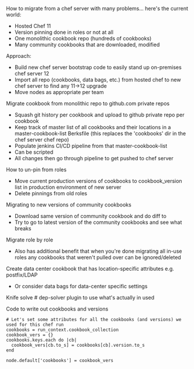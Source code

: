 How to migrate from a chef server with many problems... here's the current world:
+ Hosted Chef 11
+ Version pinning done in roles or not at all
+ One monolithic cookbook repo (hundreds of cookbooks)
+ Many community cookbooks that are downloaded, modified 
 
Approach:
+ Build new chef server bootstrap code to easily stand up on-premises chef server 12
+ Import all repo (cookbooks, data bags, etc.) from hosted chef to new chef server to find any 11->12 upgrade
+ Move nodes as appropriate per team

Migrate cookbook from monolithic repo to github.com private repos
+ Squash git history per cookbook and upload to github private repo per cookbook
+ Keep track of master list of all cookbooks and their locations in a master-cookbook-list Berksfile (this replaces the 'cookbooks' dir in the chef server chef repo)
+ Populate jenkins CI/CD pipeline from that master-cookbook-list
+ Can be scripted
+ All changes then go through pipeline to get pushed to chef server

How to un-pin from roles
+ Move current production versions of cookbooks to cookbook_version list in production environment of new server
+ Delete pinnings from old roles

Migrating to new versions of community cookbooks
+ Download same version of community cookbook and do diff to 
+ Try to go to latest version of the community cookbooks and see what breaks

Migrate role by role
+ Also has additional benefit that when you're done migrating all in-use roles any cookbooks that weren't pulled over can be ignored/deleted

Create data center cookbook that has location-specific attributes e.g. postfix/LDAP
+ Or consider data bags for data-center specific settings

Knife solve # dep-solver plugin to use what's actually in used

Code to write out cookbooks and versions
```
# Let's set some attributes for all the cookbooks (and versions) we used for this chef run
cookbooks = run_context.cookbook_collection
cookbook_vers = {}
cookbooks.keys.each do |cb|
  cookbook_vers[cb.to_s] = cookbooks[cb].version.to_s
end

node.default['cookbooks'] = cookbook_vers
```
